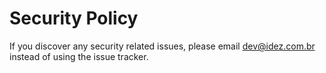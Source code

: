 # Security Policy

If you discover any security related issues, please email dev@idez.com.br instead of using the issue tracker.
